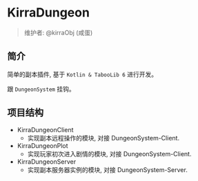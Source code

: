 # KirraDungeon

> 维护者: @kirraObj (咸蛋)

## 简介

简单的副本插件, 基于 `Kotlin & TabooLib 6` 进行开发。

跟 `DungeonSystem` 挂钩。

## 项目结构

- KirraDungeonClient
    - 实现副本远程操作的模块, 对接 DungeonSystem-Client.
- KirraDungeonPlot
    - 实现玩家初次进入剧情的模块, 对接 DungeonSystem-Client.
- KirraDungeonServer
    - 实现副本服务器实例的模块, 对接 DungeonSystem-Server.
